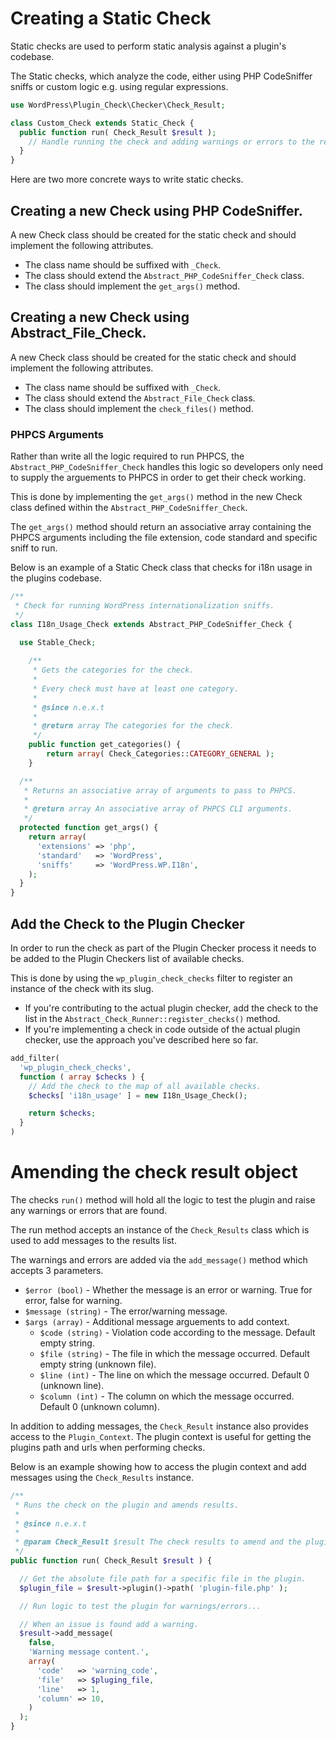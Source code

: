# Creating a Static Check

Static checks are used to perform static analysis against a plugin's codebase.

The Static checks, which analyze the code, either using PHP CodeSniffer sniffs or custom logic e.g. using regular expressions.

```php
use WordPress\Plugin_Check\Checker\Check_Result;

class Custom_Check extends Static_Check {
  public function run( Check_Result $result );
    // Handle running the check and adding warnings or errors to the result.
  }
}
```

Here are two more concrete ways to write static checks.

## Creating a new Check using PHP CodeSniffer.

A new Check class should be created for the static check and should implement the following attributes.

- The class name should be suffixed with `_Check`.
- The class should extend the `Abstract_PHP_CodeSniffer_Check` class.
- The class should implement the `get_args()` method.

## Creating a new Check using Abstract_File_Check.

A new Check class should be created for the static check and should implement the following attributes.

- The class name should be suffixed with `_Check`.
- The class should extend the `Abstract_File_Check` class.
- The class should implement the `check_files()` method.

### PHPCS Arguments

Rather than write all the logic required to run PHPCS, the `Abstract_PHP_CodeSniffer_Check` handles this logic so developers only need to supply the arguements to PHPCS in order to get their check working.

This is done by implementing the `get_args()` method in the new Check class defined within the `Abstract_PHP_CodeSniffer_Check`.

The `get_args()` method should return an associative array containing the PHPCS arguments including the file extension, code standard and specific sniff to run.

Below is an example of a Static Check class that checks for i18n usage in the plugins codebase.

```php
/**
 * Check for running WordPress internationalization sniffs.
 */
class I18n_Usage_Check extends Abstract_PHP_CodeSniffer_Check {
	
  use Stable_Check;

	/**
	 * Gets the categories for the check.
	 *
	 * Every check must have at least one category.
	 *
	 * @since n.e.x.t
	 *
	 * @return array The categories for the check.
	 */
	public function get_categories() {
		return array( Check_Categories::CATEGORY_GENERAL );
	}

  /**
   * Returns an associative array of arguments to pass to PHPCS.
   *
   * @return array An associative array of PHPCS CLI arguments.
   */
  protected function get_args() {
    return array(
      'extensions' => 'php',
      'standard'   => 'WordPress',
      'sniffs'     => 'WordPress.WP.I18n',
    );
  }
}
```

## Add the Check to the Plugin Checker

In order to run the check as part of the Plugin Checker process it needs to be added to the Plugin Checkers list of available checks.

This is done by using the `wp_plugin_check_checks` filter to register an instance of the check with its slug.

- If you're contributing to the actual plugin checker, add the check to the list in the `Abstract_Check_Runner::register_checks()` method.
- If you're implementing a check in code outside of the actual plugin checker, use the approach you've described here so far.

```php
add_filter(
  'wp_plugin_check_checks',
  function ( array $checks ) {
    // Add the check to the map of all available checks.
    $checks[ 'i18n_usage' ] = new I18n_Usage_Check();

    return $checks;
  }
)
```

# Amending the check result object

The checks `run()` method will hold all the logic to test the plugin and raise any warnings or errors that are found.

The run method accepts an instance of the `Check_Results` class which is used to add messages to the results list.

The warnings and errors are added via the `add_message()` method which accepts 3 parameters.

- `$error (bool)` - Whether the message is an error or warning. True for error, false for warning.
- `$message (string)` - The error/warning message.
- `$args (array)` - Additional message arguements to add context.
  - `$code (string)` - Violation code according to the message. Default empty string.
  - `$file (string)` - The file in which the message occurred. Default empty string (unknown file).
  - `$line (int)` - The line on which the message occurred. Default 0 (unknown line).
  - `$column (int)` - The column on which the message occurred. Default 0 (unknown column).

In addition to adding messages, the `Check_Result` instance also provides access to the `Plugin_Context`. The plugin context is useful for getting the plugins path and urls when performing checks.

Below is an example showing how to access the plugin context and add messages using the `Check_Results` instance.

```php
/**
 * Runs the check on the plugin and amends results.
 *
 * @since n.e.x.t
 *
 * @param Check_Result $result The check results to amend and the plugin context.
 */
public function run( Check_Result $result ) {

  // Get the absolute file path for a specific file in the plugin.
  $plugin_file = $result->plugin()->path( 'plugin-file.php' );

  // Run logic to test the plugin for warnings/errors...

  // When an issue is found add a warning.
  $result->add_message(
    false, 
    'Warning message content.', 
    array(
      'code'   => 'warning_code',
      'file'   => $pluging_file,
      'line'   => 1,
      'column' => 10,
    )
  );
}
```
